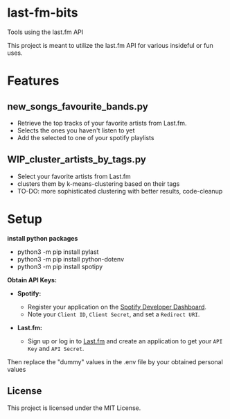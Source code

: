 # last-fm-bits
Tools using the last.fm API

This project is meant to utilize the last.fm API for various insideful or fun uses.

# Features
## new_songs_favourite_bands.py
- Retrieve the top tracks of your favorite artists from Last.fm.
- Selects the ones you haven't listen to yet
- Add the selected to one of your spotify playlists

## WIP_cluster_artists_by_tags.py
- Select your favorite artists from Last.fm
- clusters them by k-means-clustering based on their tags
- TO-DO: more sophisticated clustering with better results, code-cleanup

# Setup

**install python packages**

- python3 -m pip install pylast
- python3 -m pip install python-dotenv
- python3 -m pip install spotipy

**Obtain API Keys:**

   - **Spotify:**
     - Register your application on the [Spotify Developer Dashboard](https://developer.spotify.com/dashboard/applications).
     - Note your `Client ID`, `Client Secret`, and set a `Redirect URI`.

   - **Last.fm:**
     - Sign up or log in to [Last.fm](https://www.last.fm/api) and create an application to get your `API Key` and `API Secret`.

  Then replace the "dummy" values in the .env file by your obtained personal values

## License
This project is licensed under the MIT License.
